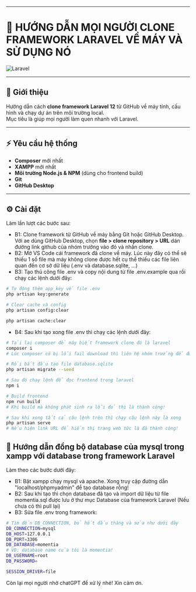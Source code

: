 -----------------------------------------------------------------------------------------------------------------
# 📘 HƯỚNG DẪN MỌI NGƯỜI CLONE FRAMEWORK LARAVEL VỀ MÁY VÀ SỬ DỤNG NÓ

![Laravel](https://img.shields.io/badge/Laravel-12-red?logo=laravel)

---

## 📖 Giới thiệu
Hướng dẫn cách **clone framework Laravel 12** từ GitHub về máy tính, cấu hình và chạy dự án trên môi trường local.  
Mục tiêu là giúp mọi người làm quen nhanh với Laravel.

---

## ⚡ Yêu cầu hệ thống  
- **Composer** mới nhất  
- **XAMPP** mới nhất 
- **Môi trường Node.js & NPM** (dùng cho frontend build)  
- **Git**
- **GitHub Desktop**
---

## ⚙️ Cài đặt
Làm lần lượt các bước sau:
- B1: Clone framework từ GitHub về máy bằng Git hoặc GitHub Desktop.
Với ae dùng GitHub Desktop, chọn **file > clone repository > URL** dán đường link github của nhóm trưởng vào đó và nhấn clone.
- B2: Mở VS Code cái framework đã clone về máy. Lúc này đây có thể sẽ thiếu 1 số file mà máy không clone được hết cụ thể thiếu các file liên quan đến cơ sở dữ liệu
(.env và database.sqlite, ...)
- B3: Tạo thủ công file .env và copy nội dung từ file .env.example qua rồi chạy các lệnh dưới đây:
```bash
# Tự động thêm app_key về file .env
php artisan key:generate
```
```bash
# Clear cache và config
php artisan config:clear

php artisan cache:clear

```
- B4: Sau khi tạo xong file .env thì chạy các lệnh dưới đây:
```bash
# Tải lại composer để máy biết framework clone đó là laravel
composer i
# Lúc composer có bị lỗi fail download thì liên hệ nhóm trưởng để được xử lý!
```
```bash
# Rồi bắt đầu tạo file database.sqlite
php artisan migrate --seed
```
```bash
# Sau đó chạy lệnh để đọc frontend trong laravel
npm i
```
```bash
# Build frontend
npm run build
# Khi build mà không phát sinh ra lỗi đỏ thì là thành công!
```
```bash
# Sau khi xong tất cả câu lệnh trên thì chạy câu lệnh này là xong
php artisan serve
# Nếu hiện link URL để hiển thị trang web tức là đã thành công!
```
## 🤌 Hướng dẫn đồng bộ database của mysql trong xampp với database trong framework Laravel
Làm theo các bước dưới đây:
- B1: Bật xampp chạy mysql và apache. Xong truy cập đường dẫn "localhost/phpmyadmin" để tạo database rỗng!
- B2: Sau khi tạo thì chọn database đã tạo và import dữ liệu từ file momentia.sql được lưu ở thư mục Database của framework Laravel (Nếu chưa có thì pull lại)
- B3: Sửa file .env trong framework:
```bash
# Tìm đến DB_CONNECTION, bỏ hết dấu thăng và sửa như dưới đây
DB_CONNECTION=mysql
DB_HOST=127.0.0.1
DB_PORT=3306
DB_DATABASE=momentia
# VD: database name của tôi là momentia!
DB_USERNAME=root
DB_PASSWORD=

SESSION_DRIVER=file
```
Còn lại mọi người nhờ chatGPT để xử lý nhé! Xin cảm ơn.

